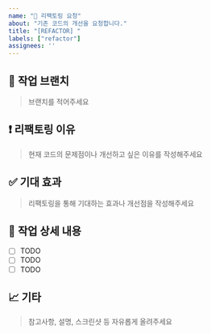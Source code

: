 ```yaml
---
name: "🔨 리팩토링 요청"
about: "기존 코드의 개선을 요청합니다."
title: "[REFACTOR] "
labels: ["refactor"]
assignees: ''
---
```


## 💭 작업 브랜치
> 브랜치를 적어주세요

## ❗ 리팩토링 이유
> 현재 코드의 문제점이나 개선하고 싶은 이유를 작성해주세요

## ✅ 기대 효과
> 리팩토링을 통해 기대하는 효과나 개선점을 작성해주세요

## 🎀 작업 상세 내용
- [ ] TODO
- [ ] TODO
- [ ] TODO

## 📈 기타
> 참고사항, 설명, 스크린샷 등 자유롭게 올려주세요
